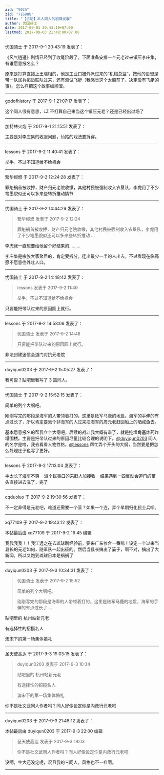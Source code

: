 ```yaml
---
aid: "9025"
zid: "716988"
title: "【求助】本人同人的剧情发展"
author: 忧国骑士
date: 2017-09-01 20:43:19+07:00
lastmod: 2017-09-03 21:48:00+07:00
---
```


忧国骑士 于 2017-9-1 20:43:19 发表了：

《风气逍遥》剧情已经到了收尾阶段了，下面准备安排一个元老过来镇压李庄集，有谁愿意报名么？

原来是打算直接上王瑞相的，他是工业口被外派过来的“机械总监”，按他的设想是带一队民兵拓垦联队过来，还有测试飞艇（我感觉这个太超前了，决定没有飞艇的事）。怎么样把这个故事编顺溜。

---

godofhistory 于 2017-9-1 21:07:17 发表了：

这个同人很有意思，LZ 不打算自己来当这个镇压元老？还是已经出过场了

---

加特林火炮 于 2017-9-1 21:15:51 发表了：

主要是对李庄集的收服问题，仙姑的戏法要拆穿。

---

lessons 于 2017-9-2 11:40:41 发表了：

举手，不过不知道给不给机会

---

繁华烬燃 于 2017-9-2 12:24:28 发表了：

罪魁祸首被收押，财产归元老院收缴，其他村民被强制收入农垦队，李虎用了不少笔墨貌似还可以多来些转折推动情节

---

忧国骑士 于 2017-9-2 14:44:26 发表了：

> 繁华烬燃 发表于 2017-9-2 12:24
>
> 罪魁祸首被收押，财产归元老院收缴，其他村民被强制收入农垦队，李虎用了不少笔墨貌似还可以多来些转折推动 ...

李虎我一直想要给他留个好结果的.........

李庄集是宗族大家聚居的，肯定要拆分，迁出最少一半的人出去。不过看现在临高愿不愿意往外吐人口。

---

忧国骑士 于 2017-9-2 14:48:42 发表了：

> lessons 发表于 2017-9-2 11:40
>
> 举手，不过不知道给不给机会

只要能把带队过来的原因圆上就行。

---

lessons 于 2017-9-2 14:58:06 发表了：

> 忧国骑士 发表于 2017-9-2 14:48
>
> 只要能把带队过来的原因圆上就行。

非法封建迷信会道门对抗元老院

---

duyiqun0203 于 2017-9-2 15:05:27 发表了：

我可否？贴吧里我写了 3 篇同人。

---

忧国骑士 于 2017-9-2 15:52:15 发表了：

简单的列个大纲吧。

刚刚写完的那段是海军的人带领着打的。这里是陆军马鹿的地盘，海军的手伸的有点过长了，所以肯定要派个非海军的人过来把海军的周元老赶回船上的晒咸鱼去。

基本愿意报名的帮我立个大纲吧，后续的战斗我大概有谱了，就是挖墙角塞炸药炸塌围楼。主要是把带队过来的原因尽量比较合理的说明下。[@duyiqun0203](https://bbs.northdy.com/home.php?mod=space&uid=105526) 同人的名字是啥，我去看看人物性格。[@lessons](https://bbs.northdy.com/home.php?mod=space&uid=65403) 帮忙弄个开头的大纲，当然要是把怎么处理庄子也写了更好。

---

lessons 于 2017-9-2 17:13:04 发表了：

手太长了海军不爽    派个民事口的来赶人加接收    结果遇到一四反动会道门的苗头直接进去洗了，完了

---

cqduoluo 于 2017-9-2 19:30:56 发表了：

不一定非得是元老吧，难道还需要一个营？如果一个连，弄个早期归化民士兵呗。

---

xq77109 于 2017-9-2 19:43:12 发表了：

本帖最后由 xq77109 于 2017-9-2 19:45 编辑

我我我我！！我江远之在去琉球刷经验前，要来广东参合一番嘛！设定一个过来当县长的元老如何，随军队一起出征的。然后当县长搞出了篓子，啊不对，搞出了大新闻，所以又跑到琉球日本是祸祸了

---

duyiqun0203 于 2017-9-3 10:34:31 发表了：

> 忧国骑士 发表于 2017-9-2 15:52
>
> 简单的列个大纲吧。
>
> 刚刚写完的那段是海军的人带领着打的。这里是陆军马鹿的地盘，海军的手伸的有点过长了 ...

贴吧里的 杭州站新元老

有选择性的招揽名人

澳宋下的第一场集体婚礼

---

圣天使高达 于 2017-9-3 19:03:15 发表了：

> duyiqun0203 发表于 2017-9-3 10:34
>
> 贴吧里的 杭州站新元老
>
> 有选择性的招揽名人
>
> 澳宋下的第一场集体婚礼

你不是杜文武同人作者吗？同人好像设定你是内政行元老吧

---

duyiqun0203 于 2017-9-3 21:48:12 发表了：

本帖最后由 duyiqun0203 于 2017-9-3 22:00 编辑

> 圣天使高达 发表于 2017-9-3 19:03
>
> 你不是杜文武同人作者吗？同人好像设定你是内政行元老吧

没啊，牛大还没定呢，况且我的三同人，风格也不一样啊。

---
